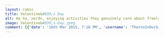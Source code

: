 ```yaml
---
layout: comic
title: Valentine&#039;s Day
alt: Ha ha, nerds, enjoying activities they genuinely care about freely instead of being pressured into meaningless joyless acts under duress, what losers.
image: Valentine&#039;s-Day.jpeg
comment: [{'date': '16th Mar 2015, 7:16 PM', 'username': 'ThornsInOurSide', 'comment': 'Facial hair has become the antithesis of masculinity...'}]
---
```

